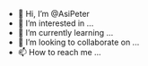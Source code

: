 - 👋 Hi, I’m @AsiPeter
- 👀 I’m interested in ...
- 🌱 I’m currently learning ...
- 💞️ I’m looking to collaborate on ...
- 📫 How to reach me ...

<!---
AsiPeter/AsiPeter is a ✨ special ✨ repository because its `README.md` (this file) appears on your GitHub profile.
You can click the Preview link to take a look at your changes.
--->
